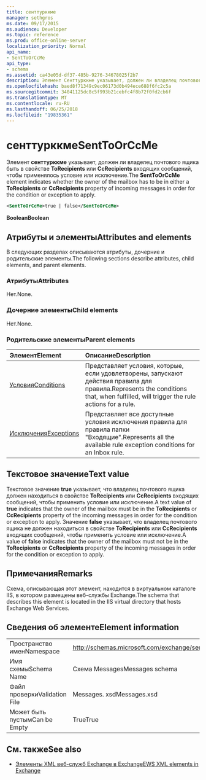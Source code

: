 ```yaml
---
title: сенттурккме
manager: sethgros
ms.date: 09/17/2015
ms.audience: Developer
ms.topic: reference
ms.prod: office-online-server
localization_priority: Normal
api_name:
- SentToOrCcMe
api_type:
- schema
ms.assetid: ca43e05d-df37-485b-9276-34678025f2b7
description: Элемент Сенттурккме указывает, должен ли владелец почтового ящика быть в свойстве ToRecipients или CcRecipients входящих сообщений, чтобы применялось условие или исключение.
ms.openlocfilehash: baed8f71349c9ec06173d0b494ece688f6fc2c5a
ms.sourcegitcommit: 34041125dc8c5f993b21cebfc4f8b72f0fd2cb6f
ms.translationtype: MT
ms.contentlocale: ru-RU
ms.lasthandoff: 06/25/2018
ms.locfileid: "19835361"
---
```

# <a name="senttoorccme"></a><span data-ttu-id="f8b32-103">сенттурккме</span><span class="sxs-lookup"><span data-stu-id="f8b32-103">SentToOrCcMe</span></span>

<span data-ttu-id="f8b32-104">Элемент **сенттурккме** указывает, должен ли владелец почтового ящика быть в свойстве **ToRecipients** или **CcRecipients** входящих сообщений, чтобы применялось условие или исключение.</span><span class="sxs-lookup"><span data-stu-id="f8b32-104">The **SentToOrCcMe** element indicates whether the owner of the mailbox has to be in either a **ToRecipients** or **CcRecipients** property of incoming messages in order for the condition or exception to apply.</span></span> 
  
```XML
<SentToOrCcMe>true | false</SentToOrCcMe>
```

 <span data-ttu-id="f8b32-105">**Boolean**</span><span class="sxs-lookup"><span data-stu-id="f8b32-105">**Boolean**</span></span>
## <a name="attributes-and-elements"></a><span data-ttu-id="f8b32-106">Атрибуты и элементы</span><span class="sxs-lookup"><span data-stu-id="f8b32-106">Attributes and elements</span></span>

<span data-ttu-id="f8b32-107">В следующих разделах описываются атрибуты, дочерние и родительские элементы.</span><span class="sxs-lookup"><span data-stu-id="f8b32-107">The following sections describe attributes, child elements, and parent elements.</span></span>
  
### <a name="attributes"></a><span data-ttu-id="f8b32-108">Атрибуты</span><span class="sxs-lookup"><span data-stu-id="f8b32-108">Attributes</span></span>

<span data-ttu-id="f8b32-109">Нет.</span><span class="sxs-lookup"><span data-stu-id="f8b32-109">None.</span></span>
  
### <a name="child-elements"></a><span data-ttu-id="f8b32-110">Дочерние элементы</span><span class="sxs-lookup"><span data-stu-id="f8b32-110">Child elements</span></span>

<span data-ttu-id="f8b32-111">Нет.</span><span class="sxs-lookup"><span data-stu-id="f8b32-111">None.</span></span>
  
### <a name="parent-elements"></a><span data-ttu-id="f8b32-112">Родительские элементы</span><span class="sxs-lookup"><span data-stu-id="f8b32-112">Parent elements</span></span>

|<span data-ttu-id="f8b32-113">**Элемент**</span><span class="sxs-lookup"><span data-stu-id="f8b32-113">**Element**</span></span>|<span data-ttu-id="f8b32-114">**Описание**</span><span class="sxs-lookup"><span data-stu-id="f8b32-114">**Description**</span></span>|
|:-----|:-----|
|[<span data-ttu-id="f8b32-115">Условия</span><span class="sxs-lookup"><span data-stu-id="f8b32-115">Conditions</span></span>](conditions.md) <br/> |<span data-ttu-id="f8b32-116">Представляет условия, которые, если удовлетворены, запускают действия правила для правила.</span><span class="sxs-lookup"><span data-stu-id="f8b32-116">Represents the conditions that, when fulfilled, will trigger the rule actions for a rule.</span></span>  <br/> |
|[<span data-ttu-id="f8b32-117">Исключения</span><span class="sxs-lookup"><span data-stu-id="f8b32-117">Exceptions</span></span>](exceptions.md) <br/> |<span data-ttu-id="f8b32-118">Представляет все доступные условия исключения правила для правила папки "Входящие".</span><span class="sxs-lookup"><span data-stu-id="f8b32-118">Represents all the available rule exception conditions for an Inbox rule.</span></span>  <br/> |
   
## <a name="text-value"></a><span data-ttu-id="f8b32-119">Текстовое значение</span><span class="sxs-lookup"><span data-stu-id="f8b32-119">Text value</span></span>

<span data-ttu-id="f8b32-120">Текстовое значение **true** указывает, что владелец почтового ящика должен находиться в свойстве **ToRecipients** или **CcRecipients** входящих сообщений, чтобы применить условие или исключение.</span><span class="sxs-lookup"><span data-stu-id="f8b32-120">A text value of **true** indicates that the owner of the mailbox must be in the **ToRecipients** or **CcRecipients** property of the incoming messages in order for the condition or exception to apply.</span></span> <span data-ttu-id="f8b32-121">Значение **false** указывает, что владелец почтового ящика не должен находиться в свойстве **ToRecipients** или **CcRecipients** входящих сообщений, чтобы применить условие или исключение.</span><span class="sxs-lookup"><span data-stu-id="f8b32-121">A value of **false** indicates that the owner of the mailbox must not be in the **ToRecipients** or **CcRecipients** property of the incoming messages in order for the condition or exception to apply.</span></span> 
  
## <a name="remarks"></a><span data-ttu-id="f8b32-122">Примечания</span><span class="sxs-lookup"><span data-stu-id="f8b32-122">Remarks</span></span>

<span data-ttu-id="f8b32-123">Схема, описывающая этот элемент, находится в виртуальном каталоге IIS, в котором размещены веб-службы Exchange.</span><span class="sxs-lookup"><span data-stu-id="f8b32-123">The schema that describes this element is located in the IIS virtual directory that hosts Exchange Web Services.</span></span>
  
## <a name="element-information"></a><span data-ttu-id="f8b32-124">Сведения об элементе</span><span class="sxs-lookup"><span data-stu-id="f8b32-124">Element information</span></span>

|||
|:-----|:-----|
|<span data-ttu-id="f8b32-125">Пространство имен</span><span class="sxs-lookup"><span data-stu-id="f8b32-125">Namespace</span></span>  <br/> |http://schemas.microsoft.com/exchange/services/2006/messages  <br/> |
|<span data-ttu-id="f8b32-126">Имя схемы</span><span class="sxs-lookup"><span data-stu-id="f8b32-126">Schema Name</span></span>  <br/> |<span data-ttu-id="f8b32-127">Схема Messages</span><span class="sxs-lookup"><span data-stu-id="f8b32-127">Messages schema</span></span>  <br/> |
|<span data-ttu-id="f8b32-128">Файл проверки</span><span class="sxs-lookup"><span data-stu-id="f8b32-128">Validation File</span></span>  <br/> |<span data-ttu-id="f8b32-129">Messages. xsd</span><span class="sxs-lookup"><span data-stu-id="f8b32-129">Messages.xsd</span></span>  <br/> |
|<span data-ttu-id="f8b32-130">Может быть пустым</span><span class="sxs-lookup"><span data-stu-id="f8b32-130">Can be Empty</span></span>  <br/> |<span data-ttu-id="f8b32-131">True</span><span class="sxs-lookup"><span data-stu-id="f8b32-131">True</span></span>  <br/> |
   
## <a name="see-also"></a><span data-ttu-id="f8b32-132">См. также</span><span class="sxs-lookup"><span data-stu-id="f8b32-132">See also</span></span>



- [<span data-ttu-id="f8b32-133">Элементы XML веб-служб Exchange в Exchange</span><span class="sxs-lookup"><span data-stu-id="f8b32-133">EWS XML elements in Exchange</span></span>](ews-xml-elements-in-exchange.md)

